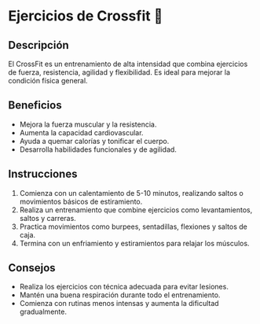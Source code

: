 # Ejercicios de Crossfit :hammer:
## Descripción
El CrossFit es un entrenamiento de alta intensidad que combina ejercicios de fuerza, resistencia, agilidad y flexibilidad. Es ideal para mejorar la condición física general.

## Beneficios
- Mejora la fuerza muscular y la resistencia.
- Aumenta la capacidad cardiovascular.
- Ayuda a quemar calorías y tonificar el cuerpo.
- Desarrolla habilidades funcionales y de agilidad.

## Instrucciones
1. Comienza con un calentamiento de 5-10 minutos, realizando saltos o movimientos básicos de estiramiento.
2. Realiza un entrenamiento que combine ejercicios como levantamientos, saltos y carreras.
3. Practica movimientos como burpees, sentadillas, flexiones y saltos de caja.
4. Termina con un enfriamiento y estiramientos para relajar los músculos.

## Consejos
- Realiza los ejercicios con técnica adecuada para evitar lesiones.
- Mantén una buena respiración durante todo el entrenamiento.
- Comienza con rutinas menos intensas y aumenta la dificultad gradualmente.
